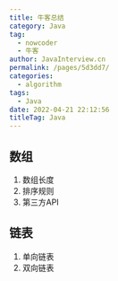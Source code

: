 ```yaml
---
title: 牛客总结
category: Java
tag: 
  - nowcoder
  - 牛客
author: JavaInterview.cn
permalink: /pages/5d3dd7/
categories: 
  - algorithm
tags: 
  - Java
date: 2022-04-21 22:12:56
titleTag: Java
---
```


## 数组

1. 数组长度
2. 排序规则
3. 第三方API

## 链表

1. 单向链表
2. 双向链表

